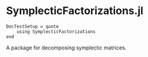 # SymplecticFactorizations.jl

```@meta
DocTestSetup = quote
    using SymplecticFactorizations
end
```

A package for decomposing symplectic matrices.
